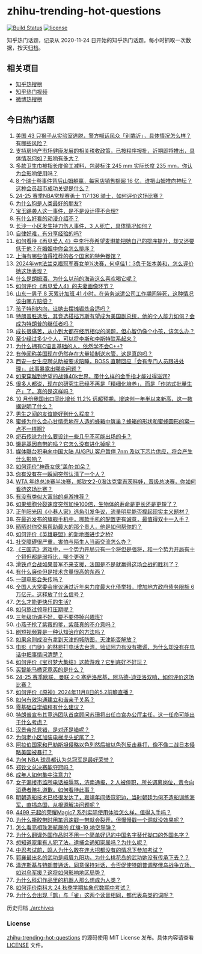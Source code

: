 # zhihu-trending-hot-questions

[![Build Status](https://github.com/justjavac/zhihu-trending-hot-questions/workflows/ci/badge.svg?branch=master)](https://github.com/justjavac/zhihu-trending-hot-questions/actions)
[![license](https://img.shields.io/github/license/justjavac/zhihu-trending-hot-questions)](https://github.com/justjavac/zhihu-trending-hot-questions/blob/master/LICENSE)

知乎热门话题，记录从 2020-11-24
日开始的知乎热门话题。每小时抓取一次数据，按天[归档](./archives)。

## 相关项目

- [知乎热搜榜](https://github.com/justjavac/zhihu-trending-top-search)
- [知乎热门视频](https://github.com/justjavac/zhihu-trending-hot-video)
- [微博热搜榜](https://github.com/justjavac/weibo-trending-hot-search)

## 今日热门话题

<!-- BEGIN -->
<!-- 最后更新时间 Sat Nov 09 2024 13:17:45 GMT+0800 (China Standard Time) -->

1. [美国 43 只猴子从实验室逃脱，警方喊话民众「别靠近」，具体情况怎么样？有哪些风险？](https://www.zhihu.com/question/3587899033)
1. [支持房地产市场健康发展的相关税收政策，已按程序报批，近期即将推出，具体情况何如？影响有多大？](https://www.zhihu.com/question/3557828281)
1. [多款卫生巾被指长度偷工减料，包装标注 245 mm 实际长度 235 mm，你认为会影响使用吗？](https://www.zhihu.com/question/3561237753)
1. [8 个瑞士卷事件背后山姆躺赢，每家店销售额超 16 亿，谁把山姆推向神坛？这种会员超市成功关键是什么？](https://www.zhihu.com/question/3419331534)
1. [24-25 赛季NBA常规赛勇士 117:136 骑士，如何评价这场比赛？](https://www.zhihu.com/question/3622690424)
1. [为什么狗是人类最好的朋友?](https://www.zhihu.com/question/505679725)
1. [宝玉踢袭人这一事件，是不是设计得不合理?](https://www.zhihu.com/question/1100924181)
1. [有什么好看的动漫介绍不？](https://www.zhihu.com/question/496891668)
1. [长沙一小区发生持刀伤人事件，3 人死亡，具体情况如何？](https://www.zhihu.com/question/3520457199)
1. [自律好难，有分享经验的吗?](https://www.zhihu.com/question/3484845741)
1. [如何看待《再见爱人 4》中李行亮希望麦琳能把她自己的排序提升，却又还要低于他？在婚姻中你会怎么排序？](https://www.zhihu.com/question/3532833837)
1. [上海有哪些值得推荐的各个国家的特色餐馆？](https://www.zhihu.com/question/21994656)
1. [2024年wtt法兰克福冠军赛女单¼决赛，何卓佳1：3负于张本美和，怎么评价她这场表现？](https://www.zhihu.com/question/3591844206)
1. [什么是朗姆酒，为什么以前的海盗这么喜欢喝它呢？](https://www.zhihu.com/question/506983692)
1. [如何评价《再见爱人4》的夫妻画像环节？](https://www.zhihu.com/question/3480340453)
1. [山东一男子 8 天累计加班 41 小时，在劳务派遣公司工作期间猝死，这种情况该由哪方赔偿？](https://www.zhihu.com/question/3462348690)
1. [孩子特别内向，让她去摆摊锻炼合适吗？](https://www.zhihu.com/question/736555422)
1. [特朗普胜选后，其竞选搭档万斯有望成为美国副总统，他的个人能力如何？会成为特朗普的继任者吗？](https://www.zhihu.com/question/3340923041)
1. [成长很痛苦，从小到大都在经历相似的问题，但心智仍像个小孩，该怎么办？](https://www.zhihu.com/question/3306441456)
1. [至少经过多少个人，可以将李斯和李斯特联系起来？](https://www.zhihu.com/question/2447922197)
1. [为什么拥有C语言基础的人，依然学不会C++?](https://www.zhihu.com/question/647517330)
1. [有传闻称美国现在仍然存在大量铅制送水管，这是真的吗？](https://www.zhihu.com/question/619638508)
1. [西安一女生应聘总助被要求陪睡，BOSS 直聘回应「会有专门人员跟进处理」，此事暴露出哪些问题？](https://www.zhihu.com/question/3470567712)
1. [如果穿越到绝望的战锤40k世界，带什么样的金手指才能过得滋润?](https://www.zhihu.com/question/2026781058)
1. [很多人都说，现在的研究生已经不再是「精细化培养」，而是「作坊式批量生产」了，真的是这样吗？](https://www.zhihu.com/question/2653418136)
1. [10 月份我国出口同比增长 11.2% 远超预期，增速创一年半以来新高，这一数据说明了什么？](https://www.zhihu.com/question/3481438359)
1. [男生之间的友谊能好到什么程度？](https://www.zhihu.com/question/63106867)
1. [蜜蜂为什么会心甘情愿地在人造的蜂箱中筑巢？蜂箱的形状和蜜蜂圆形的窝一点不一样啊?](https://www.zhihu.com/question/388194938)
1. [炉石传说为什么要设计一些几乎不可能出场的卡？](https://www.zhihu.com/question/649795730)
1. [懒是基因自带的吗？它怎么没有进化掉呢？](https://www.zhihu.com/question/2652585150)
1. [媒体曝台积电向中国大陆 AI/GPU 客户暂停 7nm 及以下芯片供应，将会产生什么影响？](https://www.zhihu.com/question/3530073623)
1. [如何评价“神奇女侠”盖尔·加朵？](https://www.zhihu.com/question/617383111)
1. [你有没有在一瞬间突然认清了一个人？](https://www.zhihu.com/question/322856732)
1. [WTA 年终总决赛半决赛，郑钦文2-0淘汰克雷吉茨科娃，晋级总决赛，你如何看待这场比赛？](https://www.zhihu.com/question/3539796339)
1. [有没有类似大富翁的桌游推荐？](https://www.zhihu.com/question/666769398)
1. [如果细胞分裂速度突然加快100倍，生物体的寿命是更长还是更短了？](https://www.zhihu.com/question/951843198)
1. [正午阳光因《小巷人家》选角引发争议，流量明星能否撑起现实主义题材？](https://www.zhihu.com/question/3196984223)
1. [在最近发布的旗舰手机中，哪款手机的配置更有诚意，最值得双十一入手？](https://www.zhihu.com/question/3449177183)
1. [晒晒对你交易帮助最大的那个贵人，他是如何帮你的？](https://www.zhihu.com/question/648635033)
1. [如何评价《英雄联盟》的新地图进步之桥?](https://www.zhihu.com/question/3489415813)
1. [社交障碍很严重，害怕与陌生人当面交流怎么办？](https://www.zhihu.com/question/3043406184)
1. [《三国志》游戏中，一个势力开局只有一个将但是强将，和一个势力开局有十个将但都是弱将比，哪个更强？](https://www.zhihu.com/question/2614881639)
1. [滑铁卢会战如果普军不来支援，法国是不是就赢得这场会战的胜利了？](https://www.zhihu.com/question/615007577)
1. [有什么廉价但是技术含量很高的东西？](https://www.zhihu.com/question/55556079)
1. [一部电影会失传吗？](https://www.zhihu.com/question/21381181)
1. [全国人大常委会审议通过近年来力度最大化债举措，增加地方政府债务限额 6 万亿元，这释放了什么信号？](https://www.zhihu.com/question/3553387106)
1. [怎么才能更快乐的生活?](https://www.zhihu.com/question/3266952998)
1. [如何熬过领导打压期呢？](https://www.zhihu.com/question/667908480)
1. [三年级功课不好，要不要停掉兴趣班?](https://www.zhihu.com/question/3489056291)
1. [小燕子抢了紫薇的爹，紫薇真的不介意吗？](https://www.zhihu.com/question/542183376)
1. [刷短视频算是一种认知治疗的方法吗？](https://www.zhihu.com/question/742568996)
1. [如果余则成没有拿到天津的城防图，天津能否解放？](https://www.zhihu.com/question/585391722)
1. [电影《门徒》的林昆打电话去台湾，验证阿力有没有撒谎，为什么却没有在电话中把事情问清楚？](https://www.zhihu.com/question/659834627)
1. [如何评价《宝可梦大集结》这款游戏？它到底好不好玩？](https://www.zhihu.com/question/3422004607)
1. [买智能马桶究竟买的是什么？](https://www.zhihu.com/question/3439207034)
1. [24-25 赛季欧联，曼联 2-0 塞萨洛尼基，阿马德-迪亚洛双响，如何评价这场比赛？](https://www.zhihu.com/question/3508257577)
1. [如何评价《原神》2024年11月8日的5.2前瞻直播？](https://www.zhihu.com/question/3584088166)
1. [如何有效沟通建立和谐亲子关系？](https://www.zhihu.com/question/660611478)
1. [零基础自学编程有什么建议？](https://www.zhihu.com/question/3253247536)
1. [特朗普宣布其竞选团队首席顾问苏珊将出任白宫办公厅主任，这一任命可能出于什么考虑？](https://www.zhihu.com/question/3519242718)
1. [汉景帝杀晁错，是对还是错呢？](https://www.zhihu.com/question/659653207)
1. [为何老小区加装电梯虎头蛇尾了？](https://www.zhihu.com/question/759589179)
1. [阿拉伯国家和巴勒斯坦侵略以色列然后被以色列反击暴打，像不像二战日本侵略美国被暴打？](https://www.zhihu.com/question/3365907317)
1. [为何 NBA 球员都认为总冠军是最好荣誉？](https://www.zhihu.com/question/459816879)
1. [郑钦文总决赛能夺冠吗？](https://www.zhihu.com/question/2547855204)
1. [成年人如何集中注意力?](https://www.zhihu.com/question/3370049222)
1. [女子漏接市监所电话被辱骂，济南通报，2 人被停职，所长调离岗位，责令向消费者赔礼道歉，如何看待此事？](https://www.zhihu.com/question/3426193020)
1. [明朝造船技术已经很发达了，嘉靖年间倭寇犯边，当时朝廷为何不造船训练海军，直插岛国，从根源解决问题呢？](https://www.zhihu.com/question/3104098505)
1. [4499 元起的荣耀Magic7 系列实际使用体验怎么样，值得入手吗？](https://www.zhihu.com/question/3445457363)
1. [为什么撕胶带时用笔迅速戳一带就会裂开，但慢慢戳一个洞就没效果呢？](https://www.zhihu.com/question/2925453548)
1. [怎么看亮相珠海航展的 红旗-19 地空导弹？](https://www.zhihu.com/question/3217008130)
1. [为什么翻译外国作品时不用一个简单好记的中国名字替代拗口的外国名字？](https://www.zhihu.com/question/372233696)
1. [想知道家里有人犯了法，逮捕会通知家属吗？为什么呢？](https://www.zhihu.com/question/662381884)
1. [中忍考试前，鸣人为什么敢在连大招都没有的情况下参加考试？](https://www.zhihu.com/question/315982348)
1. [郭襄最出名的武功是峨眉九阳功，为什么桃花岛的武功她没有传承下去？？](https://www.zhihu.com/question/3312085832)
1. [泽连斯基与特朗普通话，同意保持对话，会否促使特朗普调整俄乌战争立场，如对乌军援？这将如何影响地区局势？](https://www.zhihu.com/question/3325030046)
1. [为什么科幻作品里的机器人那么想成为人类？](https://www.zhihu.com/question/2723300149)
1. [如何评价南科大 24 秋季学期抽象代数期中考试？](https://www.zhihu.com/question/3038956293)
1. [为什么会出现「鹊」与「雀」这两个读音相同，都代表鸟类的词呢？](https://www.zhihu.com/question/2127166482)

<!-- END -->

历史归档 [./archives](./archives)

### License

[zhihu-trending-hot-questions](https://github.com/justjavac/zhihu-trending-hot-questions)
的源码使用 MIT License 发布。具体内容请查看 [LICENSE](./LICENSE) 文件。

